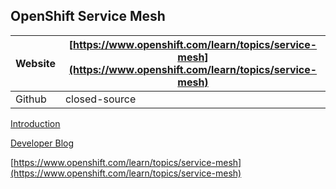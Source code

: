 

## OpenShift Service Mesh

|  Website| [https://www.openshift.com/learn/topics/service-mesh](https://www.openshift.com/learn/topics/service-mesh)
|--|--|
| Github | closed-source

[Introduction](https://www.redhat.com/en/topics/microservices/what-is-a-service-mesh)

[Developer Blog](https://developers.redhat.com/blog/category/topics/service-mesh/)

[https://www.openshift.com/learn/topics/service-mesh](https://www.openshift.com/learn/topics/service-mesh)
<!--stackedit_data:
eyJoaXN0b3J5IjpbODI1MTk4MTEwLC05Njk3NDU5MTBdfQ==
-->
